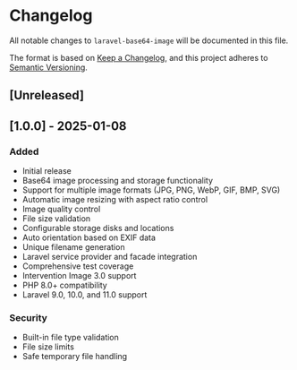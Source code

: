 # Changelog

All notable changes to `laravel-base64-image` will be documented in this file.

The format is based on [Keep a Changelog](https://keepachangelog.com/en/1.0.0/),
and this project adheres to [Semantic Versioning](https://semver.org/spec/v2.0.0.html).

## [Unreleased]

## [1.0.0] - 2025-01-08

### Added
- Initial release
- Base64 image processing and storage functionality
- Support for multiple image formats (JPG, PNG, WebP, GIF, BMP, SVG)
- Automatic image resizing with aspect ratio control
- Image quality control
- File size validation
- Configurable storage disks and locations
- Auto orientation based on EXIF data
- Unique filename generation
- Laravel service provider and facade integration
- Comprehensive test coverage
- Intervention Image 3.0 support
- PHP 8.0+ compatibility
- Laravel 9.0, 10.0, and 11.0 support

### Security
- Built-in file type validation
- File size limits
- Safe temporary file handling